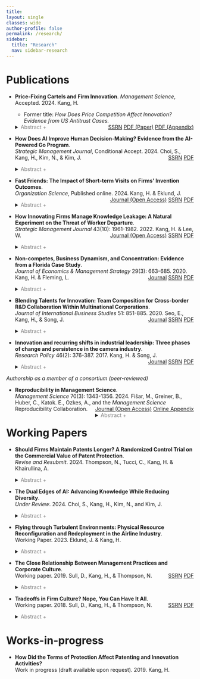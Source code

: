 ```yaml
---
title: 
layout: single
classes: wide
author-profile: false
permalink: /research/
sidebar:
  title: "Research"
  nav: sidebar-research
---
```

<div style="margin-top:10px;"></div> <!-- -30px -->

# Publications

+ **Price-Fixing Cartels and Firm Innovation**.
*Management Science*, Accepted. 2024. Kang, H.

  - Former title: *How Does Price Competition Affect Innovation? Evidence from US Antitrust Cases.*
<span style="float:right"><a href="https://papers.ssrn.com/sol3/papers.cfm?abstract_id=3516974" class="btn btn--info btn--small">SSRN</a>
<a href="/assets/pdf/Kang-2021-Price Competition and Innovation-Paper.pdf" class="btn btn--danger btn--small">PDF (Paper)</a>
<a href="/assets/pdf/Kang-2021-Price Competition and Innovation-Appendix.pdf" class="btn btn--danger btn--small">PDF (Appendix)</a></span>
  <details>
  <summary><font color="gray">Abstract +</font></summary>
    <blockquote>This paper examines how price competition in the product market affects the intensity and breadth of innovation. I assemble a unique data set comprising all 461 collusion cases prosecuted in the United States from 1975 through 2016 and match 1,818 collusive firms to firm-level data on innovation. Empirical results from a difference-in-differences methodology show a negative relationship between price competition and innovation. When collusion suppressed price competition, colluding firms increased patent filings by 28 percent and top-quality patents by 20 percent. A significant portion of these patents are attributable to genuine innovation activities because innovation inputs—R&D investment and the number of unique patenting inventors—increased in tandem by 16 percent and 34 percent, respectively. Furthermore, the number of patented technology classes increased by 16 percent as firms broadened their scope of innovation by exploring new technological areas. When competition was restored by collusion breakup, the increased and broadened innovation activities reverted to their previous levels. The effects were greater for collusion that was stronger and in fast-growing industries. I further explore market profitability and financial constraints on firms as potential mechanisms driving the trade-off between price competition and innovation growth.</blockquote>
  </details>

+ **How Does AI Improve Human Decision-Making? Evidence from the AI-Powered Go Program**.  
*Strategic Management Journal*, Conditional Accept. 2024. Choi, S., Kang, H., Kim, N., & Kim, J.
<span style="float:right"><a href="https://papers.ssrn.com/sol3/papers.cfm?abstract_id=3893835" class="btn btn--info btn--small">SSRN</a>
<a href="/assets/pdf/CKKK-AI-Go.pdf" class="btn btn--danger btn--small">PDF</a></span>
  <details>
  <summary><font color="gray">Abstract +</font></summary>
    <blockquote>We study how humans learn from AI, exploiting an introduction of an AI-powered Go program (APG) that unexpectedly outperformed the best professional player. We compare the move quality of professional players to that of APG's superior solutions around its public release. Our analysis of 749,190 moves demonstrates significant improvements in players' move quality, accompanied by decreased number and magnitude of errors. The effect is pronounced in the early stages of the game where uncertainty is highest. In addition, younger players and those in AI-exposed countries experience greater improvement, suggesting potential inequality in learning from AI. Further, while players of all levels learn, less skilled players derive higher marginal benefits. These findings have implications for managers seeking to adopt and utilize AI effectively within their organizations.</blockquote>
  </details>
  
+ **Fast Friends: The Impact of Short-term Visits on Firms' Invention Outcomes**.  
*Organization Science*, Published online. 2024. Kang, H. & Eklund, J.
<span style="float:right"><a href="https://pubsonline.informs.org/doi/full/10.1287/orsc.2021.16081" class="btn btn--warning btn--small">Journal (Open Access)</a>
<a href="https://www.ssrn.com/abstract=4742137" class="btn btn--info btn--small">SSRN</a>
<a href="/assets/pdf/Kang-Eklund-2024-Fast Friends.pdf" class="btn btn--danger btn--small">PDF</a></span>
  <details>
  <summary><font color="gray">Abstract +</font></summary>
    <blockquote>We examine how employees’ short-term visits between research and development (R&D) centers across different countries can enhance a firm’s invention outcomes through enhancing intraorganizational knowledge flows and mutual trust between scientists. We utilize the staggered introduction of the U.S. visa waiver program (VWP) to 41 countries in 1988–2023, which substantially increased short-term visits to the United States. Following the introduction of the VWP, global pharmaceutical companies with R&D centers in VWP countries showed a significant increase in invention quantity and scope compared with those without R&D centers in VWP countries. Notably, we find that the benefits of short-term visits are greater when there is an intermediate knowledge distance between firms’ R&D centers in the United States and VWP countries. If R&D centers have similar knowledge bases, efficient knowledge flows can occur even without visits. For centers with very different knowledge bases, short-term visits do not provide enough time for sufficient knowledge flows. Benefits of short-term visits are also magnified when the cultural distance is greater between firms’ R&D centers. Our findings highlight that even short-term face-to-face interactions can enhance the sharing of tacit knowledge and subsequent invention, thereby offering important managerial and policy implications.</blockquote>
  </details>
  
+ **How Innovating Firms Manage Knowledge Leakage: A Natural Experiment on the Threat of Worker Departure**.  
*Strategic Management Journal* 43(10): 1961-1982. 2022. Kang, H. & Lee, W.
<span style="float:right"><a href="https://doi.org/10.1002/smj.3404" class="btn btn--warning btn--small">Journal (Open Access)</a>
  <a href="https://papers.ssrn.com/sol3/papers.cfm?abstract_id=3171829" class="btn btn--info btn--small">SSRN</a>
  <a href="/assets/pdf/Kang-Lee-2022-Combined.pdf" class="btn btn--danger btn--small">PDF</a>
  <details>
  <summary><font color="gray">Abstract +</font></summary>
    <blockquote>Knowledge protection strategies are crucial to innovating firms facing the risk of knowledge leakage. We examine the threat of worker departure as a key mechanism through which firms choose between patents and secrecy. We exploit a 1998 California court decision that ruled out-of-state noncompetes were not enforceable in California, thereby creating a loophole limiting non-California firms in their enforcement of noncompetes against their workers. When facing a higher threat of worker departure, firms strategically increased patent filings, exchanging legal protection for public disclosure of the invention. These effects were magnified for large-sized firms and for those in complex and fast-growing industries. Further mechanism tests on the possession of trade secrets, inventor migration, saliency of the decision, and independent inventors support our theoretical account.</blockquote>
  </details>
  
+ **Non-competes, Business Dynamism, and Concentration: Evidence from a Florida Case Study**.  
*Journal of Economics & Management Strategy* 29(3): 663-685. 2020. Kang, H. & Fleming, L.
<span style="float:right"><a href="https://doi.org/10.1111/jems.12349" class="btn btn--warning btn--small">Journal</a>
  <a href="https://papers.ssrn.com/sol3/papers.cfm?abstract_id=3172477" class="btn btn--info btn--small">SSRN</a>
  <a href="/assets/pdf/SSRN-id3172477.pdf" class="btn btn--danger btn--small">PDF</a></span>
    <details>
    <summary markdown="span"><font color="gray">Abstract +</font></summary>
    <blockquote>Most research on non‐competes has focused on employees; here we study how non‐competes affect firm location choice, growth, and consequent regional concentration, using Florida's 1996 legislative change that eased restrictions on their enforcement. Difference‐in‐differences models show that following the change, establishments of large firms were more likely to enter Florida; they also created a greater proportion of jobs and increased their share of employment in the state. Entrepreneurs or establishments of small firms, in contrast, were less likely to enter Florida following the law change; they also created a smaller proportion of new jobs and decreased their share of employment. Consistent with these location and job creation dynamics, regional business concentration increased following the law change in Florida. Nationwide cross‐sections demonstrate consistent correlations between state‐level non‐compete enforcement and the location, employment, and concentration dynamics illustrated in Florida.</blockquote>
  </details>

+ **Blending Talents for Innovation: Team Composition for Cross-border R&D Collaboration Within Multinational Corporations**.  
*Journal of International Business Studies* 51: 851-885. 2020. Seo, E., Kang, H., & Song, J.
<span style="float:right"><a href="https://doi.org/10.1057/s41267-020-00331-z" class="btn btn--warning btn--small">Journal</a>
  <a href="https://papers.ssrn.com/sol3/papers.cfm?abstract_id=3575878" class="btn btn--info btn--small">SSRN</a>
  <a href="/assets/pdf/SSRN-id3575878.pdf" class="btn btn--danger btn--small">PDF</a></span>
    <details>
    <summary><font color="gray">Abstract +</font></summary>
      <blockquote>Despite the upsurge in cross-border R&D collaboration within multinational corporations (MNCs), firms often fail to realize the full potential of cross-border R&D teams. We examine under what conditions geographic diversity might lead to higher or lower innovation performance by focusing on the moderating roles of team composition. We first demonstrate that the geographic diversity of an MNC’s research team has a curvilinear (inverted U-shaped) relationship with the team’s innovation performance. Building upon group learning theory, we further claim that this non-linear relationship is strengthened by the technical experience heterogeneity of researchers but weakened by repeated collaboration among researchers. Our analyses on the top 25 multinational pharmaceutical companies and their 59,998 patents registered from 1981 to 2012 provide strong support for our hypotheses. When geographic diversity is relatively low, teams with different levels of technical experience and more fresh collaborators improve performance by amplifying the benefits of sourcing diverse knowledge. With high geographic dispersion, on the other hand, minimal experience heterogeneity and more instances of past collaboration lead to better performance by facilitating the integration of diverse knowledge. The results shed light on the importance of technical and social relationships among researchers in sourcing and integrating location-specific knowledge and ultimately enhancing team performance.</blockquote>
    </details>

+ **Innovation and recurring shifts in industrial leadership: Three phases of change and persistence in the camera industry**.  
*Research Policy* 46(2): 376-387. 2017. Kang, H. & Song, J.
<span style="float:right"><a href="https://www.sciencedirect.com/science/article/pii/S004873331630138X" class="btn btn--warning btn--small">Journal</a>
  <a href="https://papers.ssrn.com/sol3/papers.cfm?abstract_id=3172481" class="btn btn--info btn--small">SSRN</a>
  <a href="/assets/pdf/SSRN-id3172481.pdf" class="btn btn--danger btn--small">PDF</a></span>
  <details>
  <summary><font color="gray">Abstract +</font></summary>
    <blockquote>This study examines factors underlying three phases of change or persistence in industrial leadership in the sector of interchangeable-lens cameras over the past century. During this period there were two major phases of leadership change, both associated with the emergence of innovations involving major discontinuities in the industry’s core technologies. First, Japan won market leadership from Germany in the mid-1960s after commercializing the single-lens reflex (SLR) camera that replaced the previously dominant German rangefinder camera. Second, in the late-2000s, Japanese latecomer firms and a Korean firm developed Mirrorless cameras, which allowed them to capture the majority of market share from the incumbent Japanese leaders. We also examine the long period (about 60 years) between these two phases of change, during which leading Japanese firms were able to sustain their market leadership despite the digital revolution from the 1980s to 1990s. This paper explores the factors influencing these contrasting experiences of change and persistence in industry leadership. The analysis integrates several aspects of sectoral innovation systems – i.e., windows of opportunity associated with technology, demand, and institution – as well as the strategies of incumbents and latecomer firms. The conclusions highlight the complex and diverse combinations and importance of the factors that help explain the patterns of shifts in leadership.</blockquote>
  </details>

*Authorship as a member of a consortium (peer-reviewed)*

+ **Reproducibility in Management Science**.  
*Management Science* 70(3): 1343-1356. 2024. Fišar, M., Greiner, B., Huber, C., Katok. E., Ozkes, A., and the *Management Science* Reproducibility Collaboration.
<span style="float:right"><a href="https://pubsonline.informs.org/doi/abs/10.1287/mnsc.2023.03556" class="btn btn--warning btn--small">Journal (Open Access)</a>
<a href="https://pubsonline.informs.org/doi/suppl/10.1287/mnsc.2023.03556/suppl_file/mnsc.2023.03556.sm1.pdf" class="btn btn--warning btn--small">Online Appendix</a>
  <details>
  <summary><font color="gray">Abstract +</font></summary>
    <blockquote>With the help of more than 700 reviewers, we assess the reproducibility of nearly 500 articles published in the journal Management Science before and after the introduction of a new Data and Code Disclosure policy in 2019. When considering only articles for which data accessibility and hardware and software requirements were not an obstacle for reviewers, the results of more than 95% of articles under the new disclosure policy could be fully or largely computationally reproduced. However, for 29% of articles, at least part of the data set was not accessible to the reviewer. Considering all articles in our sample reduces the share of reproduced articles to 68%. These figures represent a significant increase compared with the period before the introduction of the disclosure policy, where only 12% of articles voluntarily provided replication materials, of which 55% could be (largely) reproduced. Substantial heterogeneity in reproducibility rates across different fields is mainly driven by differences in data set accessibility. Other reasons for unsuccessful reproduction attempts include missing code, unresolvable code errors, weak or missing documentation, and software and hardware requirements and code complexity. Our findings highlight the importance of journal code and data disclosure policies and suggest potential avenues for enhancing their effectiveness.</blockquote>
  </details>

# Working Papers

+ **Should Firms Maintain Patents Longer? A Randomized Control Trial on the Commercial Value of Patent Protection**.  
*Revise and Resubmit*. 2024. Thompson, N., Tucci, C., Kang, H. & Khairullina, A.
  <details>
  <summary><font color="gray">Abstract +</font></summary>
    <blockquote>Globally, firms spend approximately $1.7 trillion on R&D, much of which is aimed at producing patentable innovations. But using patents to cut off competitors’ access to an innovation is expensive to get and to maintain, costing an average of $1–2 million for global protection. That expense is only worthwhile if the exclusivity generated by the patent provides enough commercial value for the firm, principally through higher sales or profitability in the product market. In practice, making decisions whether to get or maintain patents is difficult because firms often can’t quantify the commercial value of a patent, even after the fact, because they never observe the performance of an equivalent innovation that is unpatented. Academics have been similarly stymied in quantifying the commercial value of patents because of (1) strong selection into which innovations are patented, (2) the difficulty in connecting patent protection to specific products, and (3) the commercial sensitivity of product-level financial data.
      This paper presents the first randomized control trial to evaluate the commercial value of maintaining patent protection. In collaboration with a large multinational company, existing patents covering products in the marketplace were either abandoned or maintained at random. We then traced the effects of patent protection on product-level commercial outcomes using confidential internal data. On the margin, products protected by patents generated 35% more revenue for the firm, primarily through higher unit sales. Maintaining these patents was highly cost effective, yielding $67 in additional benefits for each dollar spent. Insomuch as the patenting behavior of the firm in our study is representative, our results suggest that firms should be maintaining more patent protection on products.</blockquote>
  </details>

+ **The Dual Edges of AI: Advancing Knowledge While Reducing Diversity**.  
*Under Review*. 2024. Choi, S., Kang, H., Kim, N., and Kim, J.
  <details>
  <summary><font color="gray">Abstract +</font></summary>
    <blockquote>We study how the interaction between human professionals and artificial intelligence (AI) in advancing knowledge, using professional Go matches from 2003 to 2021. In 2017, an AI-powered Go program (APG) far surpassed the best human player, and professional players began learning from AI. Such human-AI interaction paved a new way to reassess historical Go knowledge and create new knowledge. We analyze standard patterns (defined as a sequence of the first eight alternating moves) in 69,996 games and find that, after APG, professional players significantly changed how they adopted different sets of moves. However, new knowledge catalyzed by AI comes at the expense of a reduced diversity in moves. Further, AI’s impact on knowledge creation is greater for highly skilled players; since AI does not explain, learning from AI requires the absorptive capacity of the top professionals.</blockquote>
  </details>

+ **Flying through Turbulent Environments: Physical Resource Reconfiguration and Redeployment in the Airline Industry**.  
Working Paper. 2023. Eklund, J. & Kang, H.
  <details>
  <summary><font color="gray">Abstract +</font></summary>
    <blockquote>Strategy scholars have extensively studied how incumbent firms respond to industry shocks. One under-studied factor shaping how incumbents respond relates to how effectively they reallocate their resources to take advantage of opportunities emerging from a shock. Using an adjustment cost lens, we argue that firms with more fungible and decomposable resources are better able to take advantage of any opportunities emerging from a shock. Further, we argue that firms operating in less competitive markets will respond more effectively to the shock as they face lower adjustment costs. We find support for our arguments in the context of the US domestic airline industry following the significant impact of COVID-19 on passenger volumes, with some airlines better able to navigate the shift to freight transportation than others.</blockquote>
  </details>
  
+ **The Close Relationship Between Management Practices and Corporate Culture**.  
Working paper. 2019. Sull, D., Kang, H., & Thompson, N.
<span style="float:right"><a href="https://papers.ssrn.com/sol3/papers.cfm?abstract_id=3462116" class="btn btn--info btn--small">SSRN</a>
<a href="/assets/pdf/SSRN-id3462116.pdf" class="btn btn--danger btn--small">PDF</a></span>
  <details>
  <summary><font color="gray">Abstract +</font></summary>
    <blockquote>A growing body of literature finds that a healthy corporate culture is associated with superior financial performance. A separate stream of research has found that a firm’s adoption of management “best practices” is correlated with higher efficiency and productivity. To date, the cultural and management practices literatures have proceeded in parallel, with few studies considering the relationship between an organization’s processes and its culture. This paper uses data from a carefully-designed survey of 370 organizations and nearly ten thousand managers to simultaneously measure corporate culture and management practices. Our key finding is that the quality of a company’s management practices and health of its corporate culture are highly correlated. This implies that studies which measure either culture or processes in isolation are likely to overstate their impact on performance. We also provide suggestive evidence that management practices may cause changes in corporate culture, or at least that this effect is stronger than the reverse.</blockquote>
  </details>

+ **Tradeoffs in Firm Culture? Nope, You Can Have It All**.  
Working paper. 2018. Sull, D., Kang, H., & Thompson, N.
<span style="float:right"><a href="https://papers.ssrn.com/sol3/papers.cfm?abstract_id=3228167" class="btn btn--info btn--small">SSRN</a>
<a href="/assets/pdf/SSRN-id3228167.pdf" class="btn btn--danger btn--small">PDF</a></span>
  <details>
  <summary><font color="gray">Abstract +</font></summary>
    <blockquote>A firm can exhibit many “good” cultural values, for example collaboration, integrity, or ambition. Influential theories of corporate culture claim that firms must choose which cultural values to foster because of inherent trade-offs between them. This paper tests this proposition using a new survey of managers (370 firms, averaging 27 respondents each). We find no evidence of trade-offs. To the contrary, we find that firms that score higher on one cultural value also tend to score higher on others. Our findings suggest that any inherent trade-offs are outweighed by the ability of good management practices to help a firm excel across many cultural values.</blockquote>
  </details>

# Works-in-progress

+ **How Did the Terms of Protection Affect Patenting and Innovation Activities?**  
Work in progress (draft available upon request). 2019. Kang, H.

<br><br><br><br>

